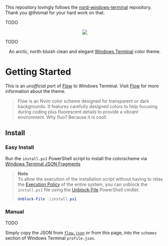 This repository lovingly follows the [nord-windows-terminal](https://github.com/thismat/nord-windows-terminal) repository. Thank you @thismat for your hard work on that.

TODO <p align="center"><a href="https://github.com/thismat/nord-windows-terminal?t=123" target="_blank"><img src="https://github.com/thismat/nord-windows-terminal/blob/main/screenshot.png?raw=true&t=123"/></a></p>

TODO <p align="center">An arctic, north-bluish clean and elegant <a href="https://github.com/microsoft/terminal">Windows Terminal</a> color theme.</p>


# Getting Started

This is an _unofficial_ port of [Flow](https://github.com/0xstepit/flow.nvim) to Windows Terminal. Visit [Flow](https://github.com/0xstepit/flow.nvim) for more information about the theme. 

> Flow is an Nvim color scheme designed for transparent or dark backgrounds. It features carefully designed colors to help focusing during coding plus fluorescent details to provide a vibrant environment. Why fluo? Because it is cool!.

## Install

### Easy Install

Run the `install.ps1` PowerShell script to install the colorscheme via [Windows Terminal JSON Fragments](https://docs.microsoft.com/en-us/windows/terminal/json-fragment-extensions#where-to-place-the-json-fragment-files)

> **Note**  
> To allow the execution of the installation script without having to relax the [Execution Policy][ps-execpolicy] of the entire system, you can unblock the `install.ps1` file using the [Unblock-File][ps-unblockfile] PowerShell cmdlet.
>
> ```powershell
> Unblock-File .\install.ps1
> ```

[ps-execpolicy]: https://docs.microsoft.com/en-us/powershell/module/microsoft.powershell.security/set-executionpolicy?view=powershell-7.2
[ps-unblockfile]: https://docs.microsoft.com/en-us/powershell/module/microsoft.powershell.utility/unblock-file?view=powershell-7.2

### Manual

TODO

Simply copy the JSON from [`flow.json`](https://raw.githubusercontent.com/thismat/nord-windows-terminal/main/nord.json) or from this page, into the `schemes` section of Windows Terminal `profile.json`.
